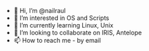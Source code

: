 - 👋 Hi, I’m @nailraul
- 👀 I’m interested in OS and Scripts
- 🌱 I’m currently learning Linux, Unix
- 💞️ I’m looking to collaborate on IRIS, Antelope
- 📫 How to reach me - by email

<!---
nailraul/nailraul is a ✨ special ✨ repository because its `README.md` (this file) appears on your GitHub profile.
You can click the Preview link to take a look at your changes.
--->
